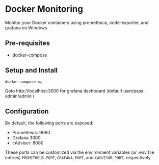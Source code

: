 # Docker Monitoring
Monitor your Docker containers using prometheus, node-exporter, and grafana on Windows

## Pre-requisites

* docker-compose

## Setup and Install

```docker-compose up```

Goto http://localhost:3000 for grafana dashboard (default user/pass : admin/admin )

## Configuration

By default, the following ports are exposed:

* Prometheus: 9090
* Grafana 3000
* cAdvisor: 8080

These ports can be customized via the environment variables (or .env file entries) `PROMETHEUS_PORT`, `GRAFANA_PORT`, and `CADVISOR_PORT`, respectively.
